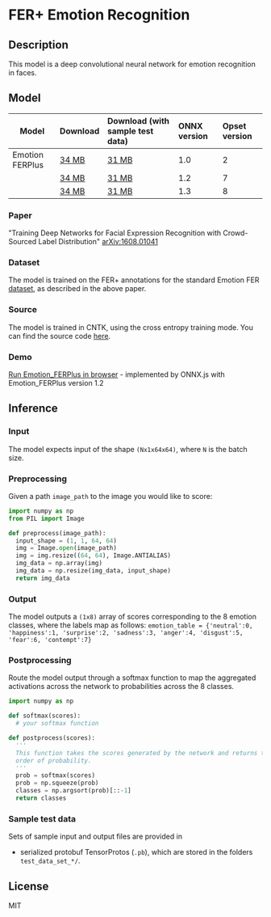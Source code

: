 <!--- SPDX-License-Identifier: MIT -->

# FER+ Emotion Recognition

## Description
This model is a deep convolutional neural network for emotion recognition in faces.

## Model

| Model          | Download | Download (with sample test data) | ONNX version | Opset version |
|----------------|:-----------|:-----------|:--------|:-------------|
|Emotion FERPlus |[34 MB](model/emotion-ferplus-2.onnx)|[31 MB](model/emotion-ferplus-2.tar.gz)|1.0|2|
|                |[34 MB](model/emotion-ferplus-7.onnx)|[31 MB](model/emotion-ferplus-7.tar.gz)|1.2|7|
|                |[34 MB](model/emotion-ferplus-8.onnx)|[31 MB](model/emotion-ferplus-8.tar.gz)|1.3|8|

### Paper
"Training Deep Networks for Facial Expression Recognition with Crowd-Sourced Label Distribution" [arXiv:1608.01041](https://arxiv.org/abs/1608.01041)

### Dataset
The model is trained on the FER+ annotations for the standard Emotion FER [dataset](https://www.kaggle.com/c/challenges-in-representation-learning-facial-expression-recognition-challenge/data), as described in the above paper.

### Source
The model is trained in CNTK, using the cross entropy training mode. You can find the source code [here](https://github.com/ebarsoum/FERPlus).

### Demo
[Run Emotion_FERPlus in browser](https://microsoft.github.io/onnxjs-demo/#/emotion_ferplus) - implemented by ONNX.js with Emotion_FERPlus version 1.2

## Inference
### Input
The model expects input of the shape `(Nx1x64x64)`, where `N` is the batch size.
### Preprocessing
Given a path `image_path` to the image you would like to score:
```python
import numpy as np
from PIL import Image

def preprocess(image_path):
  input_shape = (1, 1, 64, 64)
  img = Image.open(image_path)
  img = img.resize((64, 64), Image.ANTIALIAS)
  img_data = np.array(img)
  img_data = np.resize(img_data, input_shape)
  return img_data
```

### Output
The model outputs a `(1x8)` array of scores corresponding to the 8 emotion classes, where the labels map as follows:
`emotion_table = {'neutral':0, 'happiness':1, 'surprise':2, 'sadness':3, 'anger':4, 'disgust':5, 'fear':6, 'contempt':7}`
### Postprocessing
Route the model output through a softmax function to map the aggregated activations across the network to probabilities across the 8 classes.

```python
import numpy as np

def softmax(scores):
  # your softmax function

def postprocess(scores):
  '''
  This function takes the scores generated by the network and returns the class IDs in decreasing
  order of probability.
  '''
  prob = softmax(scores)
  prob = np.squeeze(prob)
  classes = np.argsort(prob)[::-1]
  return classes
```
### Sample test data
Sets of sample input and output files are provided in
* serialized protobuf TensorProtos (`.pb`), which are stored in the folders `test_data_set_*/`.

## License
MIT
